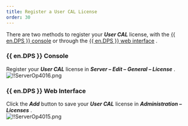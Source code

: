 ```yaml
---
title: Register a User CAL License
order: 30
---
```

There are two methods to register your ***User CAL*** license, with the [{{ en.DPS }} console](#devolutions-server-console) or through the [{{ en.DPS }} web interface](#devolutions-server-web-interface) . 

### {{ en.DPS }} Console 
Register your ***User CAL*** license in ***Server – Edit – General – License*** .  
![!!ServerOp4016.png](https://webdevolutions.azureedge.net/docs/en/server/ServerOp4016.png) 
### {{ en.DPS }} Web Interface 
Click the ***Add*** button to save your ***User CAL*** license in ***Administration – Licenses*** .  
![!!ServerOp4015.png](https://webdevolutions.azureedge.net/docs/en/server/ServerOp4015.png) 

